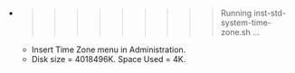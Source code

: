 * >>>>>>>>> Running inst-std-system-time-zone.sh ...
  * Insert Time Zone menu in Administration.
  * Disk size = 4018496K. Space Used = 4K.
